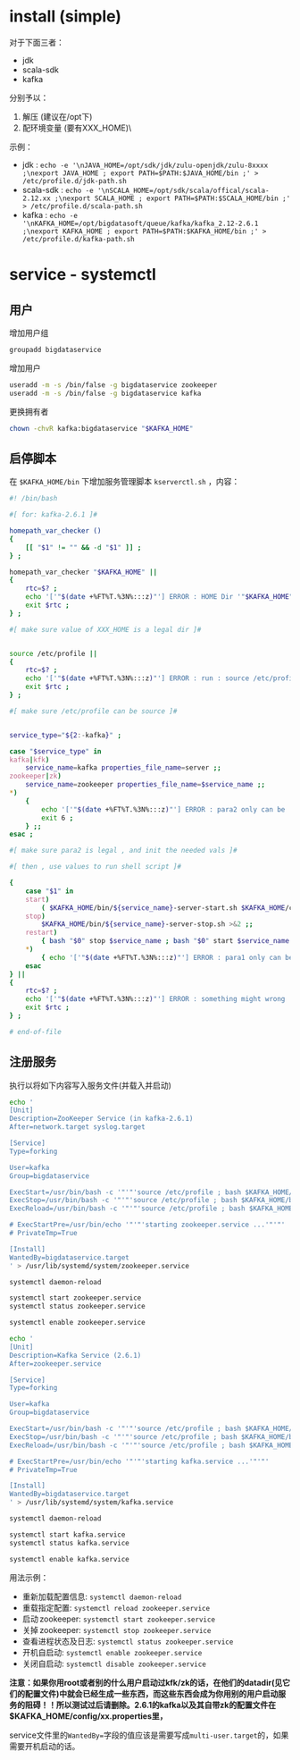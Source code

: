 # install (simple)

对于下面三者：

- jdk
- scala-sdk
- kafka

分别予以：

1. 解压 (建议在/opt下)
2. 配环境变量 (要有XXX_HOME)\
  
  示例：
  
  - jdk : `echo -e '\nJAVA_HOME=/opt/sdk/jdk/zulu-openjdk/zulu-8xxxx ;\nexport JAVA_HOME ; export PATH=$PATH:$JAVA_HOME/bin ;' > /etc/profile.d/jdk-path.sh`
  - scala-sdk : `echo -e '\nSCALA_HOME=/opt/sdk/scala/offical/scala-2.12.xx ;\nexport SCALA_HOME ; export PATH=$PATH:$SCALA_HOME/bin ;' > /etc/profile.d/scala-path.sh`
  - kafka : `echo -e '\nKAFKA_HOME=/opt/bigdatasoft/queue/kafka/kafka_2.12-2.6.1 ;\nexport KAFKA_HOME ; export PATH=$PATH:$KAFKA_HOME/bin ;' > /etc/profile.d/kafka-path.sh`



# service - systemctl

## 用户

增加用户组

```bash
groupadd bigdataservice
```

增加用户

```bash
useradd -m -s /bin/false -g bigdataservice zookeeper
useradd -m -s /bin/false -g bigdataservice kafka
```

更换拥有者

```bash
chown -chvR kafka:bigdataservice "$KAFKA_HOME"
```

## 启停脚本

<!-- ExecStart=$KAFKA_HOME/bin/zookeeper-server-start.sh $KAFKA_HOME/config/zookeeper.properties -->
<!-- ExecStart=$KAFKA_HOME/bin/kafka-server-start.sh $KAFKA_HOME/config/server.properties -->
在 `$KAFKA_HOME/bin` 下增加服务管理脚本 `kserverctl.sh` ，内容：

```bash
#! /bin/bash

#[ for: kafka-2.6.1 ]#

homepath_var_checker ()
{
    [[ "$1" != "" && -d "$1" ]] ;
} ;

homepath_var_checker "$KAFKA_HOME" ||
{
    rtc=$? ;
    echo '['"$(date +%FT%T.%3N%:::z)"'] ERROR : HOME Dir '"$KAFKA_HOME"' not found !!' >&2 ;
    exit $rtc ;
} ;

#[ make sure value of XXX_HOME is a legal dir ]#


source /etc/profile ||
{
    rtc=$? ;
    echo '['"$(date +%FT%T.%3N%:::z)"'] ERROR : run : source /etc/profile failed !!' >&2 ;
    exit $rtc ;
} ;

#[ make sure /etc/profile can be source ]#


service_type="${2:-kafka}" ;

case "$service_type" in
kafka|kfk) 
    service_name=kafka properties_file_name=server ;;
zookeeper|zk) 
    service_name=zookeeper properties_file_name=$service_name ;;
*) 
    {
        echo '['"$(date +%FT%T.%3N%:::z)"'] ERROR : para2 only can be : kafka/kfk/zookeeper/zk ' >&2 ;
        exit 6 ;
    } ;;
esac ;

#[ make sure para2 is legal , and init the needed vals ]#

#[ then , use values to run shell script ]#

{
    case "$1" in
    start) 
        ( $KAFKA_HOME/bin/${service_name}-server-start.sh $KAFKA_HOME/config/${properties_file_name}.properties & ) ;;
    stop) 
        $KAFKA_HOME/bin/${service_name}-server-stop.sh >&2 ;;
    restart) 
        { bash "$0" stop $service_name ; bash "$0" start $service_name ; } ;;
    *) 
        { echo '['"$(date +%FT%T.%3N%:::z)"'] ERROR : para1 only can be : start/stop/restart ' >&2 ; exit 3 ; } ;;
    esac
} ||
{
    rtc=$? ;
    echo '['"$(date +%FT%T.%3N%:::z)"'] ERROR : something might wrong ... '"($rtc)" >&2 ;
    exit $rtc ;
} ;

# end-of-file
```

## 注册服务

执行以将如下内容写入服务文件(并载入并启动)

<!-- ExecReload={ $KAFKA_HOME/bin/zookeeper-server-stop.sh >&2 ; $KAFKA_HOME/bin/zookeeper-server-start.sh $KAFKA_HOME/config/zookeeper.properties ; } -->
<!-- ExecStartPost=/usr/bin/bash -c '"'"'/usr/bin/echo && /usr/bin/echo '"'"'"'"'"'"'"'"'[OK] zookeeper.service is Started !'"'"'"'"'"'"'"'"' '"'"' -->
<!-- ExecStopPost=/usr/bin/bash -c '"'"'/usr/bin/echo && /usr/bin/echo '"'"'"'"'"'"'"'"'[Done] zookeeper.service has Stopped !'"'"'"'"'"'"'"'"' '"'"' -->

```bash
echo '
[Unit]
Description=ZooKeeper Service (in kafka-2.6.1)
After=network.target syslog.target

[Service]
Type=forking

User=kafka
Group=bigdataservice

ExecStart=/usr/bin/bash -c '"'"'source /etc/profile ; bash $KAFKA_HOME/bin/kserverctl.sh start zk'"'"'
ExecStop=/usr/bin/bash -c '"'"'source /etc/profile ; bash $KAFKA_HOME/bin/kserverctl.sh stop zk'"'"'
ExecReload=/usr/bin/bash -c '"'"'source /etc/profile ; bash $KAFKA_HOME/bin/kserverctl.sh restart zk'"'"'

# ExecStartPre=/usr/bin/echo '"'"'starting zookeeper.service ...'"'"'
# PrivateTmp=True

[Install]
WantedBy=bigdataservice.target
' > /usr/lib/systemd/system/zookeeper.service

systemctl daemon-reload

systemctl start zookeeper.service
systemctl status zookeeper.service

systemctl enable zookeeper.service

echo '
[Unit]
Description=Kafka Service (2.6.1)
After=zookeeper.service

[Service]
Type=forking

User=kafka
Group=bigdataservice

ExecStart=/usr/bin/bash -c '"'"'source /etc/profile ; bash $KAFKA_HOME/bin/kserverctl.sh start kfk'"'"'
ExecStop=/usr/bin/bash -c '"'"'source /etc/profile ; bash $KAFKA_HOME/bin/kserverctl.sh stop kfk'"'"'
ExecReload=/usr/bin/bash -c '"'"'source /etc/profile ; bash $KAFKA_HOME/bin/kserverctl.sh restart kfk'"'"'

# ExecStartPre=/usr/bin/echo '"'"'starting kafka.service ...'"'"'
# PrivateTmp=True

[Install]
WantedBy=bigdataservice.target
' > /usr/lib/systemd/system/kafka.service

systemctl daemon-reload

systemctl start kafka.service
systemctl status kafka.service

systemctl enable kafka.service

```


用法示例：

- 重新加载配置信息: `systemctl daemon-reload`
- 重载指定配置: `systemctl reload zookeeper.service`
- 启动 zookeeper: `systemctl start zookeeper.service`
- 关掉 zookeeper: `systemctl stop zookeeper.service`
- 查看进程状态及日志: `systemctl status zookeeper.service`
- 开机自启动: `systemctl enable zookeeper.service`
- 关闭自启动: `systemctl disable zookeeper.service`



**注意：如果你用root或者别的什么用户启动过kfk/zk的话，在他们的datadir(见它们的配置文件)中就会已经生成一些东西，而这些东西会成为你用别的用户启动服务的阻碍！！所以测试过后请删除。2.6.1的kafka以及其自带zk的配置文件在$KAFKA_HOME/config/xx.properties里，**

service文件里的`WantedBy=`字段的值应该是需要写成`multi-user.target`的，如果需要开机启动的话。

